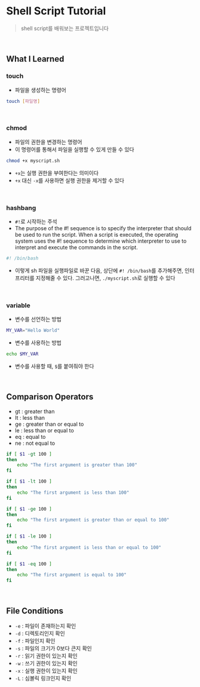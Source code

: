 # Shell Script Tutorial

> shell script를 배워보는 프로젝트입니다

<br>

## What I Learned

### touch

- 파일을 생성하는 명령어

```bash
touch [파일명]
```

<br>

### chmod

- 파일의 권한을 변경하는 명령어
- 이 명령어를 통해서 파일을 실행할 수 있게 만들 수 있다

```bash
chmod +x myscript.sh
```

- `+x`는 실행 권한을 부여한다는 의미이다
- `+x` 대신 `-x`를 사용하면 실행 권한을 제거할 수 있다

<br>

### hashbang

- `#!`로 시작하는 주석
- The purpose of the #! sequence is to specify the interpreter that should be used to run the script. When a script is executed, the operating system uses the #! sequence to determine which interpreter to use to interpret and execute the commands in the script.

```bash
#! /bin/bash
```

- 이렇게 sh 파일을 실행파일로 바꾼 다음, 상단에 `#! /bin/bash`를 추가해주면, 인터프리터를 지정해줄 수 있다. 그러고나면, `./myscript.sh`로 실행할 수 있다

<br>

### variable

- 변수를 선언하는 방법

```bash
MY_VAR="Hello World"
```

- 변수를 사용하는 방법

```bash
echo $MY_VAR
```

- 변수를 사용할 때, `$`를 붙여줘야 한다

<br>

## Comparison Operators

- gt : greater than
- lt : less than
- ge : greater than or equal to
- le : less than or equal to
- eq : equal to
- ne : not equal to

```bash
if [ $1 -gt 100 ]
then
    echo "The first argument is greater than 100"
fi

if [ $1 -lt 100 ]
then
    echo "The first argument is less than 100"
fi

if [ $1 -ge 100 ]
then
    echo "The first argument is greater than or equal to 100"
fi

if [ $1 -le 100 ]
then
    echo "The first argument is less than or equal to 100"
fi

if [ $1 -eq 100 ]
then
    echo "The first argument is equal to 100"
fi
```

<br>

## File Conditions

- `-e` : 파일이 존재하는지 확인
- `-d` : 디렉토리인지 확인
- `-f` : 파일인지 확인
- `-s` : 파일의 크기가 0보다 큰지 확인
- `-r` : 읽기 권한이 있는지 확인
- `-w` : 쓰기 권한이 있는지 확인
- `-x` : 실행 권한이 있는지 확인
- `-L` : 심볼릭 링크인지 확인

<br>
